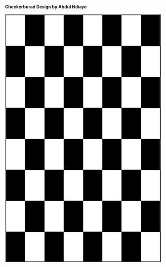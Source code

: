 

<html>

<head>
    <title>Checker Borad</title>

</head>

<body>
    <tbody><b>Checkerborad Design by Abdul Ndiaye</b></tbody>
     <table width="800" height="800" border="2" align="center">
     <tr>
         <td width="100"  height="100" bgcolor="white"></td>
         <td width="100"  height="100" bgcolor="black"></td>
         <td width="100"  height="100" bgcolor="white"></td>
         <td width="100"  height="100" bgcolor="black"></td>
         <td width="100"  height="100" bgcolor="white"></td>
         <td width="100"  height="100" bgcolor="black"></td>
         <td width="100"  height="100" bgcolor="white"></td>
         <td width="100"  height="100" bgcolor="black"></td>
    </tr>
    <tr>
        <td width="100"  height="100" bgcolor="black"></td>
        <td width="100"  height="100" bgcolor="white"></td>
        <td width="100"  height="100" bgcolor="black"></td>
        <td width="100"  height="100" bgcolor="white"></td>
        <td width="100"  height="100" bgcolor="black"></td>
        <td width="100"  height="100" bgcolor="white"></td>
        <td width="100"  height="100" bgcolor="black"></td>
        <td width="100"  height="100" bgcolor="white"></td>
   </tr>
   <tr>
    <td width="100"  height="100" bgcolor="white"></td>
    <td width="100"  height="100" bgcolor="black"></td>
    <td width="100"  height="100" bgcolor="white"></td>
    <td width="100"  height="100" bgcolor="black"></td>
    <td width="100"  height="100" bgcolor="white"></td>
    <td width="100"  height="100" bgcolor="black"></td>
    <td width="100"  height="100" bgcolor="white"></td>
    <td width="100"  height="100" bgcolor="black"></td>
</tr>
<tr>
   <td width="100"  height="100" bgcolor="black"></td>
   <td width="100"  height="100" bgcolor="white"></td>
   <td width="100"  height="100" bgcolor="black"></td>
   <td width="100"  height="100" bgcolor="white"></td>
   <td width="100"  height="100" bgcolor="black"></td>
   <td width="100"  height="100" bgcolor="white"></td>
   <td width="100"  height="100" bgcolor="black"></td>
   <td width="100"  height="100" bgcolor="white"></td>
</tr>
<tr>
    <td width="100"  height="100" bgcolor="white"></td>
    <td width="100"  height="100" bgcolor="black"></td>
    <td width="100"  height="100" bgcolor="white"></td>
    <td width="100"  height="100" bgcolor="black"></td>
    <td width="100"  height="100" bgcolor="white"></td>
    <td width="100"  height="100" bgcolor="black"></td>
    <td width="100"  height="100" bgcolor="white"></td>
    <td width="100"  height="100" bgcolor="black"></td>
</tr>
<tr>
   <td width="100"  height="100" bgcolor="black"></td>
   <td width="100"  height="100" bgcolor="white"></td>
   <td width="100"  height="100" bgcolor="black"></td>
   <td width="100"  height="100" bgcolor="white"></td>
   <td width="100"  height="100" bgcolor="black"></td>
   <td width="100"  height="100" bgcolor="white"></td>
   <td width="100"  height="100" bgcolor="black"></td>
   <td width="100"  height="100" bgcolor="white"></td>
</tr>
<tr>
    <td width="100"  height="100" bgcolor="white"></td>
    <td width="100"  height="100" bgcolor="black"></td>
    <td width="100"  height="100" bgcolor="white"></td>
    <td width="100"  height="100" bgcolor="black"></td>
    <td width="100"  height="100" bgcolor="white"></td>
    <td width="100"  height="100" bgcolor="black"></td>
    <td width="100"  height="100" bgcolor="white"></td>
    <td width="100"  height="100" bgcolor="black"></td>
</tr>
<tr>
   <td width="100"  height="100" bgcolor="black"></td>
   <td width="100"  height="100" bgcolor="white"></td>
   <td width="100"  height="100" bgcolor="black"></td>
   <td width="100"  height="100" bgcolor="white"></td>
   <td width="100"  height="100" bgcolor="black"></td>
   <td width="100"  height="100" bgcolor="white"></td>
   <td width="100"  height="100" bgcolor="black"></td>
   <td width="100"  height="100" bgcolor="white"></td>
</tr>
  

</body>

</html>

